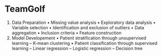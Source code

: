 # TeamGolf

1. Data Preparation
• Missing value analysis
• Exploratory data analysis
• Variable selection
• Identification and exclusion of outliers
• Data aggregation
• Inclusion criteria
• Feature construction
2. Model Developement
• Patient stratification through unsupervised learning
– K-mean clustering
• Patient classification through supervised learning
– Linear regression
– Logistic regression
– Decision tree
